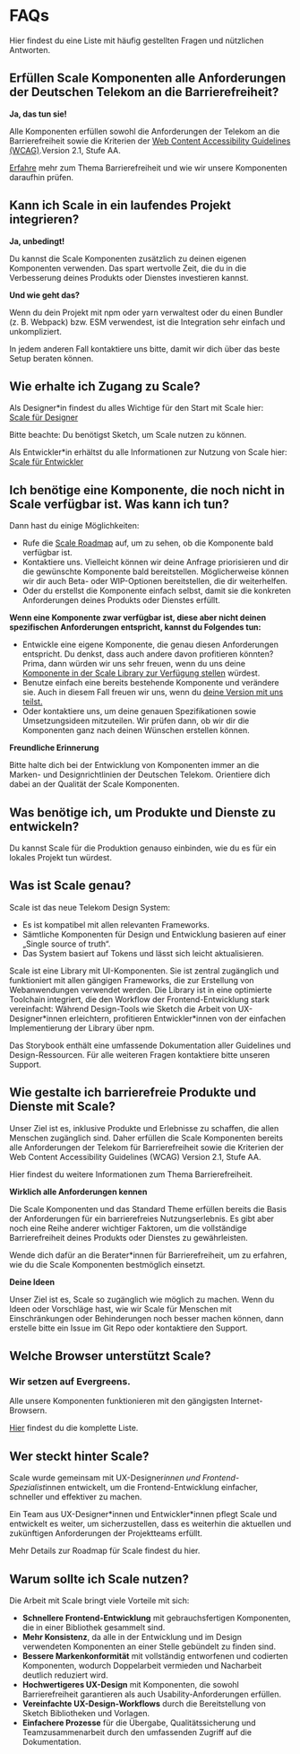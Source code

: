 # FAQs

Hier findest du eine Liste mit häufig gestellten Fragen und nützlichen Antworten. 

## Erfüllen Scale Komponenten alle Anforderungen der Deutschen Telekom an die Barrierefreiheit?

**Ja, das tun sie!**

Alle Komponenten erfüllen sowohl die Anforderungen der Telekom an die Barrierefreiheit sowie die Kriterien der [Web Content Accessibility Guidelines (WCAG)](https://www.w3.org/TR/WCAG21/).Version 2.1, Stufe AA.

<a href="?path=/story/scale-for-developers-accessibility--page">Erfahre</a> mehr zum Thema Barrierefreiheit und wie wir unsere Komponenten daraufhin prüfen.

## Kann ich Scale in ein laufendes Projekt integrieren?

**Ja, unbedingt!**

Du kannst die Scale Komponenten zusätzlich zu deinen eigenen Komponenten verwenden.
Das spart wertvolle Zeit, die du in die Verbesserung deines Produkts oder Dienstes investieren kannst.

**Und wie geht das?**

Wenn du dein Projekt mit npm oder yarn verwaltest oder du einen Bundler (z. B. Webpack) bzw. ESM verwendest, ist die Integration sehr einfach und unkompliziert.

In jedem anderen Fall kontaktiere uns bitte, damit wir dich über das beste Setup beraten können.

## Wie erhalte ich Zugang zu Scale?

Als Designer*in findest du alles Wichtige für den Start mit Scale hier:    
<a href="?path=/story/scale-for-designers-getting-started--page">Scale für Designer</a>

Bitte beachte: Du benötigst Sketch, um Scale nutzen zu können.

Als Entwickler*in erhältst du alle Informationen zur Nutzung von Scale hier:   
<a href="?path=/story/scale-for-developers-setup--page">Scale für Entwickler</a>

## Ich benötige eine Komponente, die noch nicht in Scale verfügbar ist. Was kann ich tun?

Dann hast du einige Möglichkeiten:

* Rufe die [Scale Roadmap](https://github.com/telekom/scale) auf, um zu sehen, ob die Komponente bald verfügbar ist.
* Kontaktiere uns. Vielleicht können wir deine Anfrage priorisieren und dir die gewünschte Komponente bald bereitstellen. Möglicherweise können wir dir auch Beta- oder WIP-Optionen bereitstellen, die dir weiterhelfen.
* Oder du erstellst die Komponente einfach selbst, damit sie die konkreten Anforderungen deines Produkts oder Dienstes erfüllt.

**Wenn eine Komponente zwar verfügbar ist, diese aber nicht deinen spezifischen Anforderungen entspricht, kannst du Folgendes tun:**

* Entwickle eine eigene Komponente, die genau diesen Anforderungen entspricht. Du denkst, dass auch andere davon profitieren könnten? Prima, dann würden wir uns sehr freuen, wenn du uns deine <a href="?path=/story/community-contributing-to-scale--page">Komponente in der Scale Library zur Verfügung stellen</a> würdest.
* Benutze einfach eine bereits bestehende Komponente und verändere sie. Auch in diesem Fall freuen wir uns, wenn du <a href="?path=/story/community-contributing-to-scale--page"> deine Version mit uns teilst.</a>
*  Oder kontaktiere uns, um deine genauen Spezifikationen sowie Umsetzungsideen mitzuteilen. Wir prüfen dann, ob wir dir die Komponenten ganz nach deinen Wünschen erstellen können.

**Freundliche Erinnerung**

Bitte halte dich bei der Entwicklung von Komponenten immer an die Marken- und Designrichtlinien der Deutschen Telekom. Orientiere dich dabei an der Qualität der Scale Komponenten.

## Was benötige ich, um Produkte und Dienste zu entwickeln?

Du kannst Scale für die Produktion genauso einbinden, wie du es für ein lokales Projekt tun würdest.

## Was ist Scale genau?

Scale ist das neue Telekom Design System:

* Es ist kompatibel mit allen relevanten Frameworks.
* Sämtliche Komponenten für Design und Entwicklung basieren auf einer „Single source of truth“.
* Das System basiert auf Tokens und lässt sich leicht aktualisieren. 

Scale ist eine Library mit UI-Komponenten. Sie ist zentral zugänglich und funktioniert mit allen gängigen Frameworks, die zur Erstellung von Webanwendungen verwendet werden.
Die Library ist in eine optimierte Toolchain integriert, die den Workflow der Frontend-Entwicklung stark vereinfacht: Während Design-Tools wie Sketch die Arbeit von UX-Designer\*innen erleichtern, profitieren Entwickler*innen von der einfachen Implementierung der Library über npm.

Das Storybook enthält eine umfassende Dokumentation aller Guidelines und Design-Ressourcen. Für alle weiteren Fragen kontaktiere bitte unseren Support.

## Wie gestalte ich barrierefreie Produkte und Dienste mit Scale?

Unser Ziel ist es, inklusive Produkte und Erlebnisse zu schaffen, die allen Menschen zugänglich sind. Daher erfüllen die Scale Komponenten bereits alle Anforderungen der Telekom für Barrierefreiheit sowie die Kriterien der Web Content Accessibility Guidelines (WCAG) Version 2.1, Stufe AA.

Hier findest du weitere Informationen zum Thema Barrierefreiheit.

**Wirklich alle Anforderungen kennen**

Die Scale Komponenten und das Standard Theme erfüllen bereits die Basis der Anforderungen für ein barrierefreies Nutzungserlebnis. Es gibt aber noch eine Reihe anderer wichtiger Faktoren, um die vollständige Barrierefreiheit deines Produkts oder Dienstes zu gewährleisten.

Wende dich dafür an die Berater*innen für Barrierefreiheit, um zu erfahren, wie du die Scale Komponenten bestmöglich einsetzt.

**Deine Ideen**

Unser Ziel ist es, Scale so zugänglich wie möglich zu machen. Wenn du Ideen oder Vorschläge hast, wie wir Scale für Menschen mit Einschränkungen oder Behinderungen noch besser machen können, dann erstelle bitte ein Issue im Git Repo oder kontaktiere den Support.

## Welche Browser unterstützt Scale?

### Wir setzen auf Evergreens.
Alle unsere Komponenten funktionieren mit den gängigsten Internet-Browsern.

<a href="?path=/story/scale-for-developers-browser-support--page">Hier</a> findest du die komplette Liste.

## Wer steckt hinter Scale?

Scale wurde gemeinsam mit UX-Designer*innen und Frontend-Spezialist*innen entwickelt, um die Frontend-Entwicklung einfacher, schneller und effektiver zu machen.

Ein Team aus UX-Designer*innen und Entwickler\*innen pflegt Scale und entwickelt es weiter, um sicherzustellen, dass es weiterhin die aktuellen und zukünftigen Anforderungen der Projektteams erfüllt.

Mehr Details zur Roadmap für Scale findest du hier.

## Warum sollte ich Scale nutzen?

Die Arbeit mit Scale bringt viele Vorteile mit sich:

* **Schnellere Frontend-Entwicklung** mit gebrauchsfertigen Komponenten, die in einer Bibliothek gesammelt sind.
* **Mehr Konsistenz**, da alle in der Entwicklung und im Design verwendeten Komponenten an einer Stelle gebündelt zu finden sind.
* **Bessere Markenkonformität** mit vollständig entworfenen und codierten Komponenten, wodurch Doppelarbeit vermieden und Nacharbeit deutlich reduziert wird.
* **Hochwertigeres UX-Design** mit Komponenten, die sowohl Barrierefreiheit garantieren als auch Usability-Anforderungen erfüllen.
* **Vereinfachte UX-Design-Workflows** durch die Bereitstellung von Sketch Bibliotheken und Vorlagen.
* **Einfachere Prozesse** für die Übergabe, Qualitätssicherung und Teamzusammenarbeit durch den umfassenden Zugriff auf die Dokumentation.